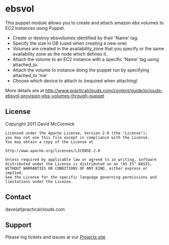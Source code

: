 ebsvol
======

This puppet module allows you to create and attach amazon ebs volumes to EC2 instances using Puppet.

* Create or destroy ebsvolumes identified by their 'Name' tag.
* Specify the size in GB (used when creating a new one)
* Volumes are created in the availability_zone that you specify or the same availability zone as the node which defines it..
* Attach the volume to an EC2 instance with a specific 'Name' tag using attached_to.
* Attach the volume to instance doing the puppet run by specifying attached_to 'me'
* Choose which device to attach to (required when attaching)

More details are at http://www.practicalclouds.com/content/guide/pclouds-ebsvol-provision-ebs-volumes-through-puppet

License
-------

 Copyright 2011 David McCormick

    Licensed under the Apache License, Version 2.0 (the "License");
    you may not use this file except in compliance with the License.
    You may obtain a copy of the License at

	http://www.apache.org/licenses/LICENSE-2.0

    Unless required by applicable law or agreed to in writing, software
    distributed under the License is distributed on an "AS IS" BASIS,
    WITHOUT WARRANTIES OR CONDITIONS OF ANY KIND, either express or implied.
    See the License for the specific language governing permissions and
    limitations under the License.

Contact
-------

dave(at)practicalclouds.com

Support
-------

Please log tickets and issues at our [Projects site](http://github.com/practicalclouds/pclouds-ebsvol/issues)

